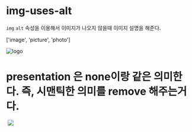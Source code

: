 # img-uses-alt

`img` `alt` 속성을 이용해서 이미지가 나오지 않을때 이미지 설명을 해준다.

['image', 'picture', 'photo']

<img src="src" alt="logo">

# presentation 은 none이랑 같은 의미한다. 즉, 시맨틱한 의미를 remove 해주는거다.
<img src="src" alt="" role="presentation">

<!-- X -->
<img src="src">
<img src="src" alt="">